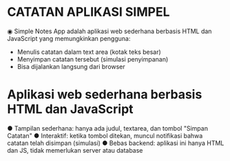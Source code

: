
# CATATAN APLIKASI SIMPEL
  ◉ Simple Notes App adalah aplikasi web sederhana berbasis HTML dan JavaScript yang memungkinkan pengguna:

- Menulis catatan dalam text area (kotak teks besar)
- Menyimpan catatan tersebut (simulasi penyimpanan)
- Bisa dijalankan langsung dari browser



# Aplikasi web sederhana berbasis HTML dan JavaScript

●  Tampilan sederhana: hanya ada judul, textarea, dan tombol "Simpan Catatan"
●  Interaktif: ketika tombol ditekan, muncul notifikasi bahwa catatan telah disimpan (simulasi)
●  Bebas backend: aplikasi ini hanya HTML dan JS, tidak memerlukan server atau database

